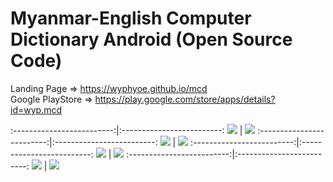 Myanmar-English Computer Dictionary Android (Open Source Code)
====
Landing Page => https://wyphyoe.github.io/mcd</br>
Google PlayStore => https://play.google.com/store/apps/details?id=wyp.mcd

			  
:-------------------------:|:-------------------------:
![](https://github.com/wyphyoe/mcd-android/blob/master/assets/view1.png)  |  ![](https://github.com/wyphyoe/mcd-android/blob/master/assets/view2.png)
:-------------------------:|:-------------------------:
![](https://github.com/wyphyoe/mcd-android/blob/master/assets/view3.png)  |  ![](https://github.com/wyphyoe/mcd-android/blob/master/assets/view4.png)
:-------------------------:|:-------------------------:
![](https://github.com/wyphyoe/mcd-android/blob/master/assets/view5.png)  |  ![](https://github.com/wyphyoe/mcd-android/blob/master/assets/view6.png)
:-------------------------:|:-------------------------:
![](https://github.com/wyphyoe/mcd-android/blob/master/assets/view7.png)  |  ![](https://github.com/wyphyoe/mcd-android/blob/master/assets/view8.png)